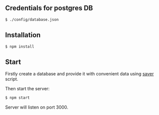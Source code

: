 ## Credentials for postgres DB

```bash
$ ./config/database.json
```

## Installation

```bash
$ npm install
```

## Start

Firstly create a database and provide it with convenient data using [saver](https://github.com/ivkazanovskiy/ether-saver-test) script.

Then start the server:

```bash
$ npm start
```

Server will listen on port 3000.